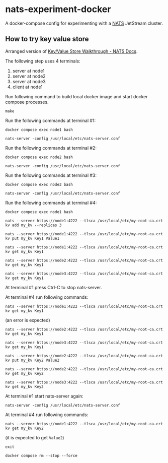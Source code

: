 nats-experiment-docker
======================

A docker-compose config for experimenting with a [NATS](https://nats.io/) JetStream cluster.

## How to try key value store

Arranged version of [Key/Value Store Walkthrough - NATS Docs](https://docs.nats.io/nats-concepts/jetstream/key-value-store/kv_walkthrough).

The following step uses 4 terminals:

1. server at node1
2. server at node2
3. server at node3
4. client at node1

Run following command to build local docker image and start docker compose processes.

```
make
```

Run the following commands at terminal #1:

```
docker compose exec node1 bash
```

```
nats-server -config /usr/local/etc/nats-server.conf
```

Run the following commands at terminal #2:

```
docker compose exec node2 bash
```

```
nats-server -config /usr/local/etc/nats-server.conf
```

Run the following commands at terminal #3:

```
docker compose exec node3 bash
```

```
nats-server -config /usr/local/etc/nats-server.conf
```

Run the following commands at terminal #4:

```
docker compose exec node1 bash
```

```
nats --server https://node1:4222 --tlsca /usr/local/etc/my-root-ca.crt kv add my_kv --replicas 3
```

```
nats --server https://node1:4222 --tlsca /usr/local/etc/my-root-ca.crt kv put my_kv Key1 Value1
```

```
nats --server https://node1:4222 --tlsca /usr/local/etc/my-root-ca.crt kv get my_kv Key1
```

```
nats --server https://node2:4222 --tlsca /usr/local/etc/my-root-ca.crt kv get my_kv Key1
```

```
nats --server https://node3:4222 --tlsca /usr/local/etc/my-root-ca.crt kv get my_kv Key1
```

At terminal #1 press Ctrl-C to stop nats-server.

At terminal #4 run following commands:

```
nats --server https://node1:4222 --tlsca /usr/local/etc/my-root-ca.crt kv get my_kv Key1
```
(an error is expected)

```
nats --server https://node2:4222 --tlsca /usr/local/etc/my-root-ca.crt kv get my_kv Key1
```

```
nats --server https://node3:4222 --tlsca /usr/local/etc/my-root-ca.crt kv get my_kv Key1
```

```
nats --server https://node2:4222 --tlsca /usr/local/etc/my-root-ca.crt kv put my_kv Key2 Value2
```

```
nats --server https://node2:4222 --tlsca /usr/local/etc/my-root-ca.crt kv get my_kv Key2
```

```
nats --server https://node3:4222 --tlsca /usr/local/etc/my-root-ca.crt kv get my_kv Key2
```

At terminal #1 start nats-server again:

```
nats-server -config /usr/local/etc/nats-server.conf
```

At terminal #4 run following commands:

```
nats --server https://node1:4222 --tlsca /usr/local/etc/my-root-ca.crt kv get my_kv Key2
```
(it is expected to get `Value2`)

```
exit
```

```
docker compose rm --stop --force
```
